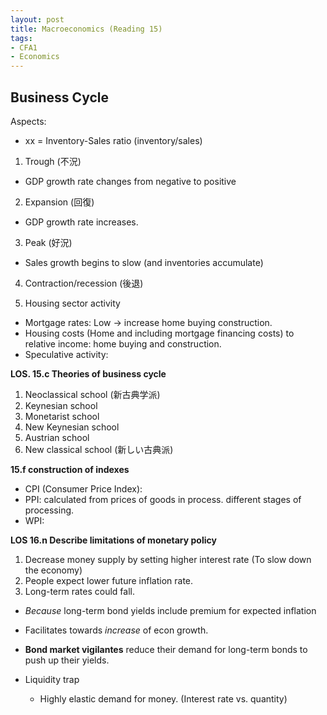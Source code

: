 ```yaml
---
layout: post
title: Macroeconomics (Reading 15)
tags: 
- CFA1
- Economics
---
```



## Business Cycle

Aspects:
* xx = Inventory-Sales ratio (inventory/sales)


1. Trough (不況)
  - GDP growth rate changes from negative to positive
  
2. Expansion (回復)
  - GDP growth rate increases. 
3. Peak (好況)
  - Sales growth begins to slow (and inventories accumulate)
4. Contraction/recession (後退)


1. Housing sector activity
*  Mortgage rates: Low -> increase home buying construction.
*  Housing costs (Home and including mortgage financing costs) to relative income: home buying and construction. 
*  Speculative activity:  

**LOS. 15.c Theories of business cycle** <br>

1. Neoclassical school (新古典学派)
2. Keynesian school
3. Monetarist school
4. New Keynesian school
5. Austrian school
6. New classical school (新しい古典派)



**15.f construction of indexes**

* CPI (Consumer Price Index): 
* PPI: calculated from prices of goods in process. different stages of processing.
* WPI:






**LOS 16.n Describe limitations of monetary policy**

1. Decrease money supply by setting higher interest rate (To slow down the economy)
2. People expect lower future inflation rate.
3. Long-term rates could fall.
  * *Because* long-term bond yields include premium for expected inflation
  * Facilitates towards *increase* of econ growth.



* **Bond market vigilantes** reduce their demand for long-term bonds to push up their yields.

* Liquidity trap
  * Highly elastic demand for money. (Interest rate vs. quantity)


